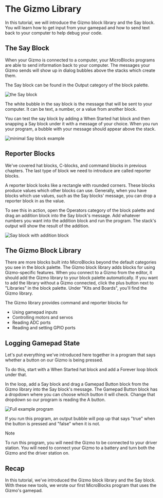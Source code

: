 # The Gizmo Library

In this tutorial, we will introduce the Gizmo block library and the Say
block. You will learn how to get input from your gamepad and how to send
text back to your computer to help debug your code.

## The Say Block

When your Gizmo is connected to a computer, your MicroBlocks programs are
able to send information back to your computer. The messages your Gizmo
sends will show up in dialog bubbles above the stacks which create them.

The Say block can be found in the Output category of the block palette.

![the Say block](https://wiki.microblocks.fun/reference_manual/output/say.png)

The white bubble in the say block is the message that will be sent to your
computer. It can be text, a number, or a value from another block.

You can test the say block by adding a When Started hat block and then
snapping a Say block under it with a message of your choice. When you run
your program, a bubble with your message should appear above the stack.

![minimal Say block example](/img/microblocks/say_example.png)

## Reporter Blocks

We've covered hat blocks, C-blocks, and command blocks in previous
chapters. The last type of block we need to introduce are called
reporter blocks.

A reporter block looks like a rectangle with rounded corners. These blocks
produce values which other blocks can use. Generally, when you have blocks
which use values, such as the Say blocks' message, you can drop a
reporter block in as the value.

To see this in action, open the Operators category of the block palette
and drag an addition block into the Say block's message. Add whatever
numbers you want into the addition block and run the program. The stack's
output will show the result of the addition.

![Say block with addition block](/img/microblocks/say_addition_example.png)

## The Gizmo Block Library

There are more blocks built into MicroBlocks beyond the default categories
you see in the block palette. The Gizmo block library adds blocks for
using Gizmo-specific features. When you connect to a Gizmo from the
editor, it should add the Gizmo library to your block palette
automatically. If you want to add the library without a Gizmo connected,
click the plus button next to "Libraries" in the block palette. Under
"Kits and Boards", you'll find the Gizmo library.

The Gizmo library provides command and reporter blocks for
* Using gamepad inputs
* Controlling motors and servos
* Reading ADC ports
* Reading and setting GPIO ports

## Logging Gamepad State

Let's put everything we've introduced here together in a program that
says whether a button on our Gizmo is being pressed.

To do this, start with a When Started hat block and add a Forever loop
block under that.

In the loop, add a Say block and drag a Gamepad Button block from the
Gizmo library into the Say block's message. The Gamepad Button block
has a dropdown where you can choose which button it will check. Change
that dropdown so our program is reading the A button.

![Full example program](/img/microblocks/say_gamepad_example.png)

If you run this program, an output bubble will pop up that says "true"
when the button is pressed and "false" when it is not.

> [!NOTE]
> To run this program, you will need the Gizmo to be connected to your
> driver station. You will need to connect your Gizmo to a battery and
> turn both the Gizmo and the driver station on.

## Recap

In this tutorial, we've introduced the Gizmo block library and the Say
block. With these new tools, we wrote our first MicroBlocks program that
uses the Gizmo's gamepad.
